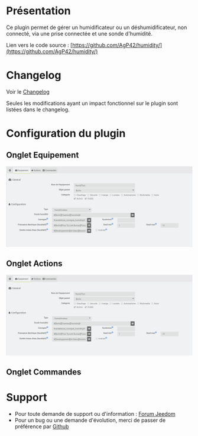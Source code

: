 Présentation
============

Ce plugin permet de gérer un humidificateur ou un déshumidificateur, non connecté, via une prise connectée et une sonde d'humidité.

Lien vers le code source : [https://github.com/AgP42/humidity/](https://github.com/AgP42/humidity/)

Changelog
==========

Voir le [Changelog](https://agp42.github.io/humidity/fr_FR/changelog)

Seules les modifications ayant un impact fonctionnel sur le plugin sont listées dans le changelog.

Configuration du plugin
========================

Onglet **Equipement**
---

![](https://raw.githubusercontent.com/AgP42/humidity/master/docs/assets/images/OngletEquipement.png)

Onglet **Actions**
---

![](https://raw.githubusercontent.com/AgP42/humidity/master/docs/assets/images/OngletEquipement.png)

Onglet **Commandes**
---

Support
===

* Pour toute demande de support ou d'information : [Forum Jeedom](https://community.jeedom.com/c/plugins/)
* Pour un bug ou une demande d'évolution, merci de passer de préférence par [Github](https://github.com/AgP42/humidity/issues)
